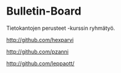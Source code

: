 # Bulletin-Board
Tietokantojen perusteet -kurssin ryhmätyö.

http://github.com/hexparvi

http://github.com/pzanni

http://github.com/leppaott/
